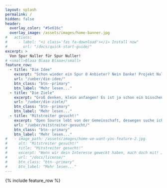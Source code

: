 ```yaml
---
layout: splash
permalink: /
hidden: false
header:
  overlay_color: "#5e616c"
  overlay_image: /assets/images/home-banner.jpg
#   actions:
#     - label: "<i class='fas fa-download'></i> Install now"
#       url: "/docs/quick-start-guide/"
excerpt: >
  Von Spur Nuller für Spur Nuller!
# <small>Blaaa Blaaa Blaaa</small>
feature_row:
  - title: "Die Idee"
    excerpt: "Schon wieder ein Spur 0 Anbieter? Nein Danke! Projekt Null verfolgt keine kommerziellen Absichten, denn Anbieter gibt es mehr als genug. Besser wäre doch, man hilft sich einfach untereinander."
    url: "/ueber/die-idee/"
    btn_class: "btn--primary"
    btn_label: "Mehr lesen..."
  - title: "Die Ziele"
    excerpt: "Groß denken, klein anfangen! Es ist ja schon ein bisschen was da und kann erheblich mehr werden. Gleise, Module, Gebäude, Modelle, Zubehör... der Zukunft sind jedenfalls keine Grenzen gesetzt."
    url: "/ueber/die-ziele/"
    btn_class: "btn--primary"
    btn_label: "Mehr lesen..."
  - title: "Mitstreiter gesucht!"
    excerpt: "Open Source lebt von der Gemeinschaft, deswegen suche ich Mitstreiter. Die Teilnahme ist nicht verpflichtend. Die Konstruktionsdaten stehen grundsätzlich allen Interessierten frei zur Verfügung."
    url: "/ueber/mitstreiter-gesucht/"
    btn_class: "btn--primary"
    btn_label: "Mehr lesen..."      
#   - image_path: /assets/images/home-we-want-you-feature-2.jpg
#     alt: "Mitstreiter gesucht!"
#     title: "Mitstreiter gesucht!"
#     excerpt: "Wenn wir dein Interesse geweckt haben, mach doch mit! Jeder Beitrag ist wertvoll und stärkt die breite Akzeptanz von diesem Projekt."
#     url: "/docs/license/"
#     btn_class: "btn--primary"
#     btn_label: "Mehr lesen..."  
---
```

{% include feature_row %}